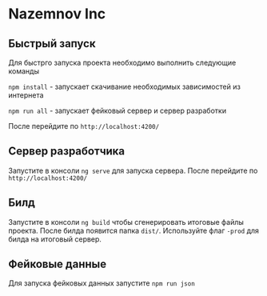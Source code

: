 # Nazemnov Inc

## Быстрый запуск

Для быстрго запуска проекта необходимо выполнить следующие команды

`npm install` - запускает скачивание необходимых зависимостей из интернета

`npm run all` - запускает фейковый сервер и сервер разработки

После перейдите по `http://localhost:4200/`

## Сервер разработчика

Запустите в консоли `ng serve` для запуска сервера. После перейдите по `http://localhost:4200/`

## Билд

Запустите в консоли `ng build` чтобы сгенерировать итоговые файлы проекта. После билда появится папка `dist/`. Используйте флаг `-prod` для билда на итоговый сервер.

## Фейковые данные

Для запуска фейковых данных запустите `npm run json`
